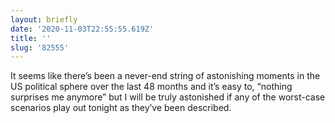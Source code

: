 ```yaml
---
layout: briefly
date: '2020-11-03T22:55:55.619Z'
title: ''
slug: '82555'
---
```

It seems like there’s been a never-end string of astonishing moments in the US political sphere over the last 48 months and it’s easy to, “nothing surprises me anymore” but I will be truly astonished if any of the worst-case scenarios play out tonight as they’ve been described.
